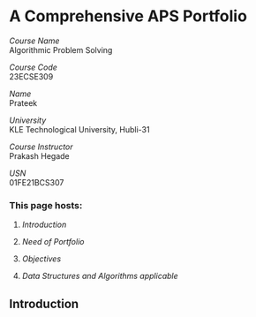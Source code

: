 # A Comprehensive APS Portfolio

*Course Name*  
Algorithmic Problem Solving

*Course Code*  
23ECSE309

*Name*  
Prateek

*University*  
KLE Technological University, Hubli-31

*Course Instructor*  
Prakash Hegade

*USN*  
01FE21BCS307

### This page hosts:

1. *Introduction*

2. *Need of Portfolio*

3. *Objectives*

4. *Data Structures and Algorithms applicable*

## Introduction